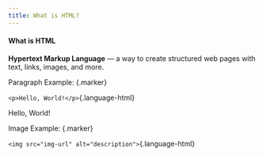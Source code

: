```yaml
---
title: What is HTML?
---
```


#### What is HTML

**Hypertext Markup Language** — a way to create structured web pages with text, links, images, and more.

Paragraph Example: {.marker}  

`<p>Hello, World!</p>`{.language-html}

<p>Hello, World!</p>

Image Example: {.marker}  

`<img src="img-url" alt="description">`{.language-html}